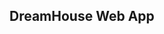 DreamHouse Web App
-----------------

<!-- a href="https://heroku.com/deploy">
  <img src="https://www.herokucdn.com/deploy/button.svg" alt="Deploy">
</a -->
